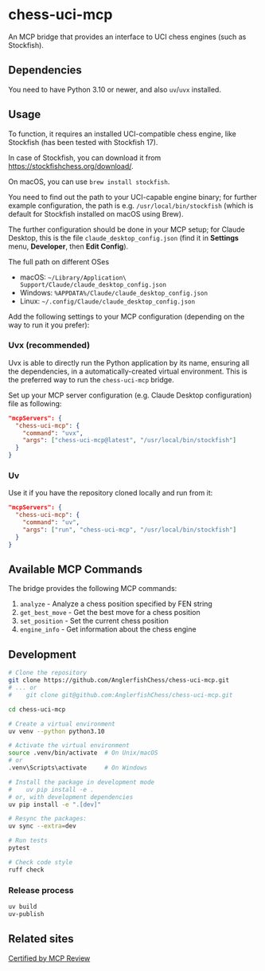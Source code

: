 # chess-uci-mcp

An MCP bridge that provides an interface to UCI chess engines (such as Stockfish).

## Dependencies

You need to have Python 3.10 or newer, and also `uv`/`uvx` installed.

## Usage

To function, it requires an installed UCI-compatible chess engine, like Stockfish (has been tested with Stockfish 17).

In case of Stockfish, you can download it from https://stockfishchess.org/download/.

On macOS, you can use `brew install stockfish`.

You need to find out the path to your UCI-capable engine binary; for further example configuration, the path is e.g. `/usr/local/bin/stockfish` (which is default for Stockfish installed on macOS using Brew).

The further configuration should be done in your MCP setup;
for Claude Desktop, this is the file `claude_desktop_config.json` (find it in **Settings** menu, **Developer**, then **Edit Config**).

The full path on different OSes

* macOS: `~/Library/Application\ Support/Claude/claude_desktop_config.json`
* Windows: `%APPDATA%/Claude/claude_desktop_config.json`
* Linux: `~/.config/Claude/claude_desktop_config.json`

Add the following settings to your MCP configuration (depending on the way to run it you prefer):

### Uvx (recommended)

Uvx is able to directly run the Python application by its name, ensuring all the dependencies, in a automatically-created virtual environment.
This is the preferred way to run the `chess-uci-mcp` bridge. 

Set up your MCP server configuration (e.g. Claude Desktop configuration) file as following:

```json
"mcpServers": {
  "chess-uci-mcp": {
    "command": "uvx",
    "args": ["chess-uci-mcp@latest", "/usr/local/bin/stockfish"]
  }
}
```

### Uv

Use it if you have the repository cloned locally and run from it:

```json
"mcpServers": {
  "chess-uci-mcp": {
    "command": "uv",
    "args": ["run", "chess-uci-mcp", "/usr/local/bin/stockfish"]
  }
}
```

## Available MCP Commands

The bridge provides the following MCP commands:

1. `analyze` - Analyze a chess position specified by FEN string
2. `get_best_move` - Get the best move for a chess position
3. `set_position` - Set the current chess position
4. `engine_info` - Get information about the chess engine

## Development

```bash
# Clone the repository
git clone https://github.com/AnglerfishChess/chess-uci-mcp.git
# ... or
#    git clone git@github.com:AnglerfishChess/chess-uci-mcp.git

cd chess-uci-mcp

# Create a virtual environment
uv venv --python python3.10

# Activate the virtual environment
source .venv/bin/activate  # On Unix/macOS
# or
.venv\Scripts\activate     # On Windows

# Install the package in development mode
#    uv pip install -e .
# or, with development dependencies
uv pip install -e ".[dev]"

# Resync the packages:
uv sync --extra=dev

# Run tests
pytest

# Check code style
ruff check
```

### Release process

```bash
uv build
uv-publish
```

## Related sites

[Certified by MCP Review](https://mcpreview.com/mcp-servers/anglerfishchess/chess-uci-mcp)


